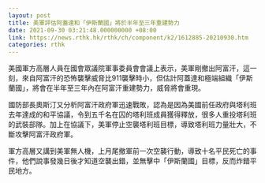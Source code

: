 ```yaml
---
layout: post
title: 美軍評估阿蓋達和「伊斯蘭國」將於半年至三年重建勢力
date: 2021-09-30 03:21:48.000000000 +08:00
link: https://news.rthk.hk/rthk/ch/component/k2/1612885-20210930.htm
categories: rthk
---
```


美國軍方高層人員在國會眾議院軍事委員會會議上表示，美軍剛撤出阿富汗，這一刻，來自阿富汗的恐怖襲擊威脅比911襲擊時小，但估計阿蓋達和極端組織「伊斯蘭國」，將會在半年至三年內在阿富汗重建勢力，威脅將會重現。

國防部長奧斯汀又分析阿富汗政府軍迅速戰敗，認為是因為美國前任政府與塔利班去年達成的和平協議，令到五千名在囚的塔利班成員獲得釋放，很多人重投塔利班的武裝部隊。加上在協議下，美軍停止空襲塔利班目標，導致塔利班力量壯大，不斷攻擊阿富汗政府軍。

軍方高層又講到美軍無人機，上月尾撤軍前一次空襲行動，導致十名平民死亡的事件，他們說事發幾日後才知道空襲出錯，並無擊中「伊斯蘭國」目標，反而炸錯平民地方。　　　　　　　　
